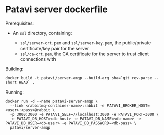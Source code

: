 Patavi server dockerfile
========================

Prerequisites:

 - An `ssl` directory, containing:

   - `ssl/server-crt.pem` and `ssl/server-key.pem`, the public/private certificate/key pair for the server
   - `ssl/ca-crt.pem`, the CA certificate for the server to trust client connections with

Building:

```
docker build -t patavi/server-amqp --build-arg sha=`git rev-parse --short HEAD` .
```

Running:

```
docker run -d --name patavi-server-amqp \
  --link <rabbitmq-container-name>:rabbit -e PATAVI_BROKER_HOST=<user>:<pass>@rabbit \
  -p 3000:3000 -e PATAVI_SELF=//localhost:3000 -e PATAVI_PORT=3000 \
  -e PATAVI_DB_HOST=<db-host> -e PATAVI_DB_NAME=<db-name> -e PATAVI_DB_USER=<db-user> -e PATAVI_DB_PASSWORD=<db-pass> \
  patavi/server-amqp
```

